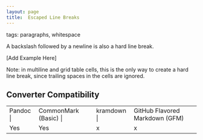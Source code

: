 ```yaml
---
layout: page
title:  Escaped Line Breaks
---
```



tags: paragraphs, whitespace

A backslash followed by a newline is also a hard line break.

[Add Example Here]

Note: in multiline and grid table cells, this is the only way to create a hard line break, since trailing spaces in the cells are ignored.


## Converter Compatibility

<table id="compat">
  <tr><td>Pandoc |</td>
      <td>CommonMark (Basic) |</td>
      <td>kramdown |</td>
      <td>GitHub Flavored Markdown (GFM)</td>
      </tr>
  <tr><td class="yes">Yes</td>
      <td class="yes">Yes</td>
      <td class="no">x</td>
      <td class="no">x</td>
      </tr>
</table>


